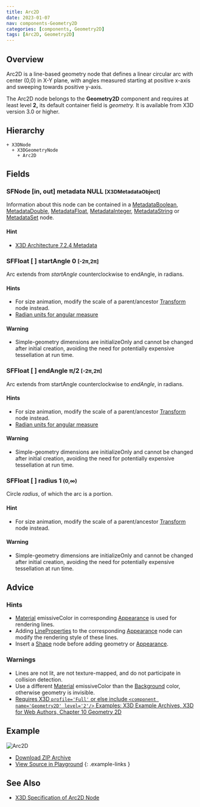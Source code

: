 ```yaml
---
title: Arc2D
date: 2023-01-07
nav: components-Geometry2D
categories: [components, Geometry2D]
tags: [Arc2D, Geometry2D]
---
```

<style>
.post h3 {
  word-spacing: 0.2em;
}
</style>

## Overview

Arc2D is a line-based geometry node that defines a linear circular arc with center (0,0) in X-Y plane, with angles measured starting at positive x-axis and sweeping towards positive y-axis.

The Arc2D node belongs to the **Geometry2D** component and requires at least level **2,** its default container field is *geometry.* It is available from X3D version 3.0 or higher.

## Hierarchy

```
+ X3DNode
  + X3DGeometryNode
    + Arc2D
```

## Fields

### SFNode [in, out] **metadata** NULL <small>[X3DMetadataObject]</small>

Information about this node can be contained in a [MetadataBoolean](/x_ite/components/core/metadataboolean/), [MetadataDouble](/x_ite/components/core/metadatadouble/), [MetadataFloat](/x_ite/components/core/metadatafloat/), [MetadataInteger](/x_ite/components/core/metadatainteger/), [MetadataString](/x_ite/components/core/metadatastring/) or [MetadataSet](/x_ite/components/core/metadataset/) node.

#### Hint

- [X3D Architecture 7.2.4 Metadata](https://www.web3d.org/specifications/X3Dv4/ISO-IEC19775-1v4-IS/Part01/components/core.html#Metadata)

### SFFloat [ ] **startAngle** 0 <small>[-2π,2π]</small>

Arc extends from *startAngle* counterclockwise to endAngle, in radians.

#### Hints

- For size animation, modify the scale of a parent/ancestor [Transform](/x_ite/components/grouping/transform/) node instead.
- [Radian units for angular measure](https://en.wikipedia.org/wiki/Radian)

#### Warning

- Simple-geometry dimensions are initializeOnly and cannot be changed after initial creation, avoiding the need for potentially expensive tessellation at run time.

### SFFloat [ ] **endAngle** π/2 <small>[-2π,2π]</small>

Arc extends from startAngle counterclockwise to *endAngle*, in radians.

#### Hints

- For size animation, modify the scale of a parent/ancestor [Transform](/x_ite/components/grouping/transform/) node instead.
- [Radian units for angular measure](https://en.wikipedia.org/wiki/Radian)

#### Warning

- Simple-geometry dimensions are initializeOnly and cannot be changed after initial creation, avoiding the need for potentially expensive tessellation at run time.

### SFFloat [ ] **radius** 1 <small>(0,∞)</small>

Circle *radius*, of which the arc is a portion.

#### Hint

- For size animation, modify the scale of a parent/ancestor [Transform](/x_ite/components/grouping/transform/) node instead.

#### Warning

- Simple-geometry dimensions are initializeOnly and cannot be changed after initial creation, avoiding the need for potentially expensive tessellation at run time.

## Advice

### Hints

- [Material](/x_ite/components/shape/material/) emissiveColor in corresponding [Appearance](/x_ite/components/shape/appearance/) is used for rendering lines.
- Adding [LineProperties](/x_ite/components/shape/lineproperties/) to the corresponding [Appearance](/x_ite/components/shape/appearance/) node can modify the rendering style of these lines.
- Insert a [Shape](/x_ite/components/shape/shape/) node before adding geometry or [Appearance](/x_ite/components/shape/appearance/).

### Warnings

- Lines are not lit, are not texture-mapped, and do not participate in collision detection.
- Use a different [Material](/x_ite/components/shape/material/) emissiveColor than the [Background](/x_ite/components/environmentaleffects/background/) color, otherwise geometry is invisible.
- [Requires X3D `profile='Full'` or else include `<component name='Geometry2D' level='2'/>` Examples: X3D Example Archives, X3D for Web Authors, Chapter 10 Geometry 2D](https://www.web3d.org/x3d/content/examples/X3dForWebAuthors/Chapter10Geometry2D)

## Example

<x3d-canvas class="xr-button-br" src="https://create3000.github.io/media/examples/Geometry2D/Arc2D/Arc2D.x3d" contentScale="auto" update="auto">
  <img src="https://create3000.github.io/media/examples/Geometry2D/Arc2D/screenshot.avif" alt="Arc2D"/>
</x3d-canvas>

- [Download ZIP Archive](https://create3000.github.io/media/examples/Geometry2D/Arc2D/Arc2D.zip)
- [View Source in Playground](/x_ite/playground/?url=https://create3000.github.io/media/examples/Geometry2D/Arc2D/Arc2D.x3d)
{: .example-links }

## See Also

- [X3D Specification of Arc2D Node](https://www.web3d.org/documents/specifications/19775-1/V4.0/Part01/components/geometry2D.html#Arc2D)
